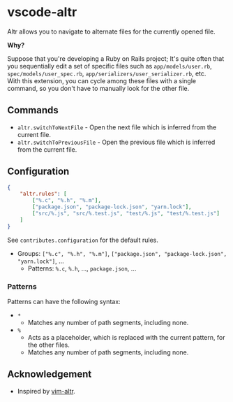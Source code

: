 # vscode-altr

Altr allows you to navigate to alternate files for the currently opened file.

**Why?**

Suppose that you're developing a Ruby on Rails project; It's quite often that you sequentially edit a set of specific files such as `app/models/user.rb`, `spec/models/user_spec.rb`, `app/serializers/user_serializer.rb`, etc.<br>
With this extension, you can cycle among these files with a single command, so you don't have to manually look for the other file.

## Commands

- `altr.switchToNextFile` - Open the next file which is inferred from the current file.
- `altr.switchToPreviousFile` - Open the previous file which is inferred from the current file.

## Configuration

```json
{
    "altr.rules": [
        ["%.c", "%.h", "%.m"],
        ["package.json", "package-lock.json", "yarn.lock"],
        ["src/%.js", "src/%.test.js", "test/%.js", "test/%.test.js"]
    ]
}
```

See `contributes.configuration` for the default rules.

- Groups: `["%.c", "%.h", "%.m"]`, `["package.json", "package-lock.json", "yarn.lock"]`, ...
  - Patterns: `%.c`, `%.h`, ..., `package.json`, ...

### Patterns

Patterns can have the following syntax:

- `*`
  - Matches any number of path segments, including none.
- `%`
  - Acts as a placeholder, which is replaced with the current pattern, for the other files.
  - Matches any number of path segments, including none.

## Acknowledgement

- Inspired by [vim-altr](https://github.com/kana/vim-altr).
